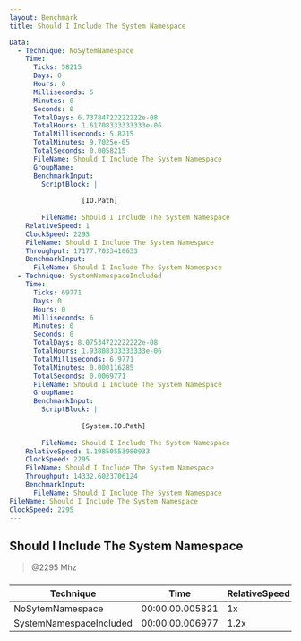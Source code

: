 ```yaml
---
layout: Benchmark
title: Should I Include The System Namespace

Data: 
  - Technique: NoSytemNamespace
    Time: 
      Ticks: 58215
      Days: 0
      Hours: 0
      Milliseconds: 5
      Minutes: 0
      Seconds: 0
      TotalDays: 6.73784722222222e-08
      TotalHours: 1.61708333333333e-06
      TotalMilliseconds: 5.8215
      TotalMinutes: 9.7025e-05
      TotalSeconds: 0.0058215
      FileName: Should I Include The System Namespace
      GroupName: 
      BenchmarkInput: 
        ScriptBlock: |
          
                  [IO.Path]
              
        FileName: Should I Include The System Namespace
    RelativeSpeed: 1
    ClockSpeed: 2295
    FileName: Should I Include The System Namespace
    Throughput: 17177.7033410633
    BenchmarkInput: 
      FileName: Should I Include The System Namespace
  - Technique: SystemNamespaceIncluded
    Time: 
      Ticks: 69771
      Days: 0
      Hours: 0
      Milliseconds: 6
      Minutes: 0
      Seconds: 0
      TotalDays: 8.07534722222222e-08
      TotalHours: 1.93808333333333e-06
      TotalMilliseconds: 6.9771
      TotalMinutes: 0.000116285
      TotalSeconds: 0.0069771
      FileName: Should I Include The System Namespace
      GroupName: 
      BenchmarkInput: 
        ScriptBlock: |
          
                  [System.IO.Path]
              
        FileName: Should I Include The System Namespace
    RelativeSpeed: 1.19850553980933
    ClockSpeed: 2295
    FileName: Should I Include The System Namespace
    Throughput: 14332.6023706124
    BenchmarkInput: 
      FileName: Should I Include The System Namespace
FileName: Should I Include The System Namespace
ClockSpeed: 2295
---
```

Should I Include The System Namespace
-------------------------------------
> @2295 Mhz


### 


|Technique              |Time           |RelativeSpeed|Throughput|
|-----------------------|---------------|-------------|----------|
|NoSytemNamespace       |00:00:00.005821|1x           |17177.7/s |
|SystemNamespaceIncluded|00:00:00.006977|1.2x         |14332.6/s |
